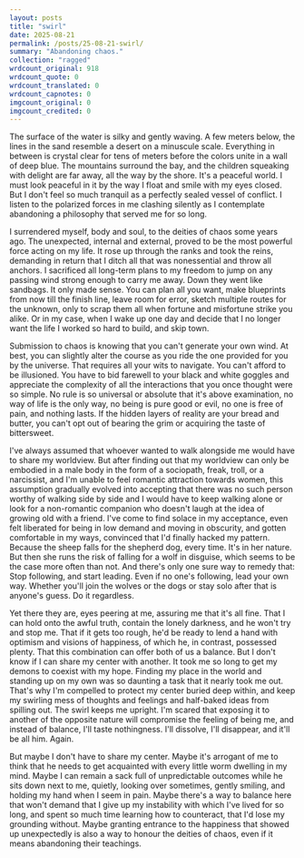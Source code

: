 ```yaml
---
layout: posts
title: "swirl"
date: 2025-08-21
permalink: /posts/25-08-21-swirl/
summary: "Abandoning chaos."
collection: "ragged"
wrdcount_original: 918
wrdcount_quote: 0
wrdcount_translated: 0
wrdcount_capnotes: 0
imgcount_original: 0
imgcount_credited: 0
---
```

The surface of the water is silky and gently waving. A few meters below, the lines in the sand resemble a desert on a minuscule scale. Everything in between is crystal clear for tens of meters before the colors unite in a wall of deep blue. The mountains surround the bay, and the children squeaking with delight are far away, all the way by the shore. It's a peaceful world. I must look peaceful in it by the way I float and smile with my eyes closed. But I don't feel so much tranquil as a perfectly sealed vessel of conflict. I listen to the polarized forces in me clashing silently as I contemplate abandoning a philosophy that served me for so long.

I surrendered myself, body and soul, to the deities of chaos some years ago. The unexpected, internal and external, proved to be the most powerful force acting on my life. It rose up through the ranks and took the reins, demanding in return that I ditch all that was nonessential and throw all anchors. I sacrificed all long-term plans to my freedom to jump on any passing wind strong enough to carry me away. Down they went like sandbags. It only made sense. You can plan all you want, make blueprints from now till the finish line, leave room for error, sketch multiple routes for the unknown, only to scrap them all when fortune and misfortune strike you alike. Or in my case, when I wake up one day and decide that I no longer want the life I worked so hard to build, and skip town.

Submission to chaos is knowing that you can't generate your own wind. At best, you can slightly alter the course as you ride the one provided for you by the universe. That requires all your wits to navigate. You can't afford to be illusioned. You have to bid farewell to your black and white goggles and appreciate the complexity of all the interactions that you once thought were so simple. No rule is so universal or absolute that it's above examination, no way of life is the only way, no being is pure good or evil, no one is free of pain, and nothing lasts. If the hidden layers of reality are your bread and butter, you can't opt out of bearing the grim or acquiring the taste of bittersweet.

I've always assumed that whoever wanted to walk alongside me would have to share my worldview. But after finding out that my worldview can only be embodied in a male body in the form of a sociopath, freak, troll, or a narcissist, and I'm unable to feel romantic attraction towards women, this assumption gradually evolved into accepting that there was no such person worthy of walking side by side and I would have to keep walking alone or look for a non-romantic companion who doesn't laugh at the idea of growing old with a friend. I've come to find solace in my acceptance, even felt liberated for being in low demand and moving in obscurity, and gotten comfortable in my ways, convinced that I'd finally hacked my pattern. Because the sheep falls for the shepherd dog, every time. It's in her nature. But then she runs the risk of falling for a wolf in disguise, which seems to be the case more often than not. And there's only one sure way to remedy that: Stop following, and start leading. Even if no one's following, lead your own way. Whether you'll join the wolves or the dogs or stay solo after that is anyone's guess. Do it regardless.

Yet there they are, eyes peering at me, assuring me that it's all fine. That I can hold onto the awful truth, contain the lonely darkness, and he won't try and stop me. That if it gets too rough, he'd be ready to lend a hand with optimism and visions of happiness, of which he, in contrast, possessed plenty. That this combination can offer both of us a balance. But I don't know if I can share my center with another. It took me so long to get my demons to coexist with my hope. Finding my place in the world and standing up on my own was so daunting a task that it nearly took me out. That's why I'm compelled to protect my center buried deep within, and keep my swirling mess of thoughts and feelings and half-baked ideas from spilling out. The swirl keeps me upright. I'm scared that exposing it to another of the opposite nature will compromise the feeling of being me, and instead of balance, I'll taste nothingness. I'll dissolve, I'll disappear, and it'll be all him. Again.

But maybe I don't have to share my center. Maybe it's arrogant of me to think that he needs to get acquainted with every little worm dwelling in my mind. Maybe I can remain a sack full of unpredictable outcomes while he sits down next to me, quietly, looking over sometimes, gently smiling, and holding my hand when I seem in pain. Maybe there's a way to balance here that won't demand that I give up my instability with which I've lived for so long, and spent so much time learning how to counteract, that I'd lose my grounding without. Maybe granting entrance to the happiness that showed up unexpectedly is also a way to honour the deities of chaos, even if it means abandoning their teachings.
